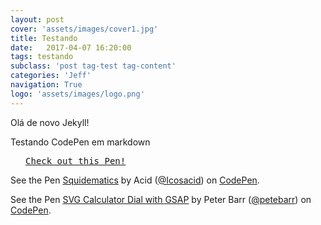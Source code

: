 ```yaml
---
layout: post
cover: 'assets/images/cover1.jpg'
title: Testando
date:   2017-04-07 16:20:00
tags: testando
subclass: 'post tag-test tag-content'
categories: 'Jeff'
navigation: True
logo: 'assets/images/logo.png'
---
```



Olá de novo Jekyll!

Testando CodePen em markdown

<pre class="codepen" data-height="470" data-type="result" data-href="kjmBd" data-user="andymcfee" data-safe="true"> <code> </code> <a href="http://codepen.io/andymcfee/pen/kjmBd">Check out this Pen!</a> </pre>
<script src="http://codepen.io/assets/embed/ei.js"> </script>

<p data-height="265" data-theme-id="0" data-slug-hash="VbeyZO" data-default-tab="result" data-user="Icosacid" data-pen-title="Squidematics" class="codepen">See the Pen <a href="https://codepen.io/Icosacid/pen/VbeyZO/">Squidematics</a> by Acid (<a href="http://codepen.io/Icosacid">@Icosacid</a>) on <a href="http://codepen.io">CodePen</a>.</p>
<script src="https://production-assets.codepen.io/assets/embed/ei.js"></script>

<p data-height="400" data-theme-id="0" data-slug-hash="rmOJQW" data-default-tab="js,result" data-user="petebarr" data-pen-title="SVG Calculator Dial with GSAP" class="codepen">See the Pen <a href="https://codepen.io/petebarr/pen/rmOJQW/">SVG Calculator Dial with GSAP</a> by Peter Barr (<a href="http://codepen.io/petebarr">@petebarr</a>) on <a href="http://codepen.io">CodePen</a>.</p>
<script src="https://production-assets.codepen.io/assets/embed/ei.js"></script>
